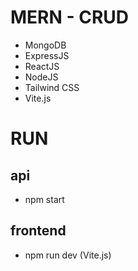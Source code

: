 # MERN - CRUD
- MongoDB
- ExpressJS
- ReactJS
- NodeJS
- Tailwind CSS
- Vite.js
# RUN
## api
- npm start
## frontend
- npm run dev (Vite.js)
